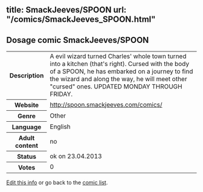 title: SmackJeeves/SPOON
url: "/comics/SmackJeeves_SPOON.html"
---
Dosage comic SmackJeeves/SPOON
-----------------------------------------

<p id="msg"></p>
<script type="text/javascript">
if (window.location.search === '?edit_info_mail=sent_ok') {
  var elem = document.getElementById("msg");
  elem.innerHTML = 'Edited information sucessfully sent.';
  elem.className = 'ok';
}
</script>
<table class="comicinfo">
<tr>
<th>Description</th><td>A evil wizard turned Charles' whole town turned into a kitchen (that's right). Cursed with the body of a SPOON, he has embarked on a journey to find the wizard and along the way, he will meet other &quot;cursed&quot; ones. UPDATED MONDAY THROUGH FRIDAY.</td>
</tr>
<tr>
<th>Website</th><td><a href="http://spoon.smackjeeves.com/comics/">http://spoon.smackjeeves.com/comics/</a></td>
</tr>
<tr>
<th>Genre</th><td>Other</td>
</tr>
<tr>
<th>Language</th><td>English</td>
</tr>
<tr>
<th>Adult content</th><td>no</td>
</tr>
<tr>
<th>Status</th><td>ok on 23.04.2013</td>
</tr>
<tr>
<th>Votes</th><td>0</td>
</tr>
</table>

[Edit this info](SmackJeeves_SPOON_edit.html) or go back to the [comic list](../comic-index.html).
